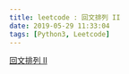 ```yaml
---
title: leetcode : 回文排列 II
date: 2019-05-29 11:33:04
tags: [Python3, Leetcode]
---
```


[回文排列 II](https://leetcode-cn.com/problems/palindrome-permutation-ii/)

